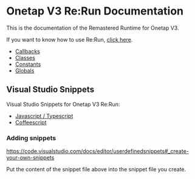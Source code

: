 
# Onetap V3 Re:Run Documentation

This is the documentation of the Remastered Runtime for Onetap V3.

If you want to know how to use Re:Run, [click here](/csgo/onetap/v3rerun/runtime.html).

- [Callbacks](callbacks.html)
- [Classes](classes.html)
- [Constants](constants.html)
- [Globals](globals.html)

## Visual Studio Snippets

Visual Studio Snippets for Onetap V3 Re:Run:

- [Javascript / Typescript](/csgo/onetap/v3rerun/snippets.js.json)
- [Coffeescript](/csgo/onetap/v3rerun/snippets.coffee.json)

### Adding snippets

https://code.visualstudio.com/docs/editor/userdefinedsnippets#_create-your-own-snippets

Put the content of the snippet file above into the snippet file you create.

